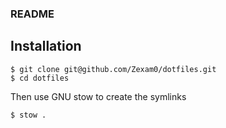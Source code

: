 ### README 

## Installation

```
$ git clone git@github.com/Zexam0/dotfiles.git
$ cd dotfiles
```

Then use GNU stow to create the symlinks 

```
$ stow .
```

